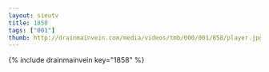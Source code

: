 ```yaml
--- 
layout: sieutv
title: 1858
tags: ["001"]
thumb: http://drainmainvein.com/media/videos/tmb/000/001/858/player.jpg
---
```

{% include drainmainvein key="1858" %} 
